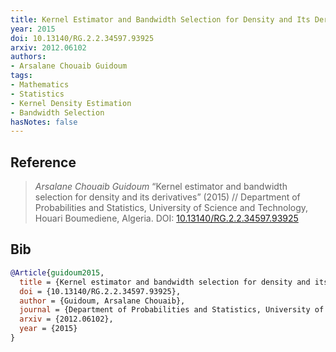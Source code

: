 ```yaml
---
title: Kernel Estimator and Bandwidth Selection for Density and Its Derivatives
year: 2015
doi: 10.13140/RG.2.2.34597.93925
arxiv: 2012.06102
authors:
- Arsalane Chouaib Guidoum
tags:
- Mathematics
- Statistics
- Kernel Density Estimation
- Bandwidth Selection
hasNotes: false
---
```


## Reference

> <i>Arsalane Chouaib Guidoum</i> “Kernel estimator and bandwidth selection for density and its derivatives” (2015) // Department of Probabilities and Statistics, University of Science and Technology, Houari Boumediene, Algeria. DOI:&nbsp;<a href='https://doi.org/10.13140/RG.2.2.34597.93925'>10.13140/RG.2.2.34597.93925</a>

## Bib

```bib
@Article{guidoum2015,
  title = {Kernel estimator and bandwidth selection for density and its derivatives},
  doi = {10.13140/RG.2.2.34597.93925},
  author = {Guidoum, Arsalane Chouaib},
  journal = {Department of Probabilities and Statistics, University of Science and Technology, Houari Boumediene, Algeria},
  arxiv = {2012.06102},
  year = {2015}
}
```

